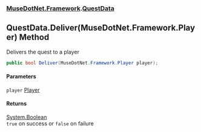 ### [MuseDotNet.Framework](./MuseDotNet-Framework.md 'MuseDotNet.Framework').[QuestData](./QuestData.md 'MuseDotNet.Framework.QuestData')
## QuestData.Deliver(MuseDotNet.Framework.Player) Method
Delivers the quest to a player  
```csharp
public bool Deliver(MuseDotNet.Framework.Player player);
```
#### Parameters
<a name='MuseDotNet-Framework-QuestData-Deliver(MuseDotNet-Framework-Player)-player'></a>
`player` [Player](./Player.md 'MuseDotNet.Framework.Player')  
  
#### Returns
[System.Boolean](https://docs.microsoft.com/en-us/dotnet/api/System.Boolean 'System.Boolean')  
`true` on success or `false` on failure  
